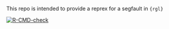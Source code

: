 This repo is intended to provide a reprex for a segfault in `{rgl}`

<!-- badges: start -->
[![R-CMD-check](https://github.com/trevorld/rgl.segfault/actions/workflows/R-CMD-check.yaml/badge.svg)](https://github.com/trevorld/rgl.segfault/actions/workflows/R-CMD-check.yaml)
<!-- badges: end -->
